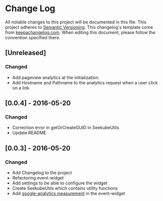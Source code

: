 # Change Log
All notable changes to this project will be documented in this file.
This project adheres to [Semantic Versioning](http://semver.org/).
This changelog's template come from [keepachangelog.com](http://keepachangelog.com/). When editing this document, please follow the convention specified there.

## [Unreleased]
### Changed
- Add pageview analytics at the initialization.
- Add Hostname and Pathname to the analytics request when a user click on a link

## [0.0.4] - 2016-05-20
### Changed
- Correction error in getOrCreateGUID in SeekubeUtils
- Update README

## [0.0.3] - 2016-05-20
### Changed
- Add Changelog to the project
- Refactoring event-widget
- Add settings to be able to configure the widget
- Create SeekubeUtils which contains utility functions
- Add [google-analytics measurement](https://developers.google.com/analytics/devguides/collection/protocol/v1/) in the event-widget
